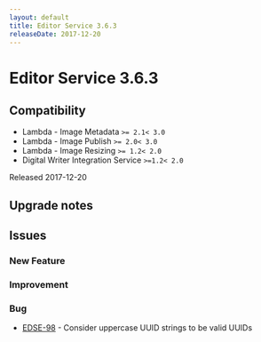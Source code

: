 ```yaml
---
layout: default
title: Editor Service 3.6.3
releaseDate: 2017-12-20
---
```

<div class="jumbotron">
    <h1>Editor Service 3.6.3</h1>    
    <h2>Compatibility</h2>
    <ul>
        <li>Lambda - Image Metadata <code>>= 2.1</code><code>< 3.0</code></li>
        <li>Lambda - Image Publish <code>>= 2.0</code><code>< 3.0</code></li>
        <li>Lambda - Image Resizing <code>>= 1.2</code><code>< 2.0</code></li>
        <li>Digital Writer Integration Service <code>>=1.2</code><code>< 2.0</code></li>
    </ul>
</div>

Released 2017-12-20



## Upgrade notes  
           



## Issues  


### New Feature 



### Improvement 



### Bug 

 * [EDSE-98](https://jira.infomaker.se/browse/EDSE-98) - Consider uppercase UUID strings to be valid UUIDs 


